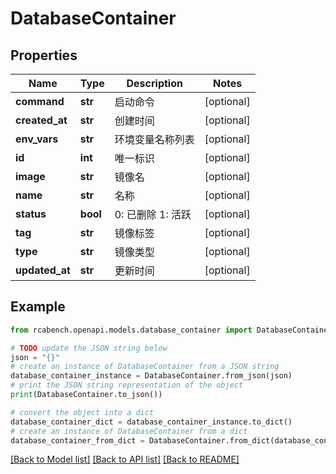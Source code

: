 # DatabaseContainer


## Properties

Name | Type | Description | Notes
------------ | ------------- | ------------- | -------------
**command** | **str** | 启动命令 | [optional] 
**created_at** | **str** | 创建时间 | [optional] 
**env_vars** | **str** | 环境变量名称列表 | [optional] 
**id** | **int** | 唯一标识 | [optional] 
**image** | **str** | 镜像名 | [optional] 
**name** | **str** | 名称 | [optional] 
**status** | **bool** | 0: 已删除 1: 活跃 | [optional] 
**tag** | **str** | 镜像标签 | [optional] 
**type** | **str** | 镜像类型 | [optional] 
**updated_at** | **str** | 更新时间 | [optional] 

## Example

```python
from rcabench.openapi.models.database_container import DatabaseContainer

# TODO update the JSON string below
json = "{}"
# create an instance of DatabaseContainer from a JSON string
database_container_instance = DatabaseContainer.from_json(json)
# print the JSON string representation of the object
print(DatabaseContainer.to_json())

# convert the object into a dict
database_container_dict = database_container_instance.to_dict()
# create an instance of DatabaseContainer from a dict
database_container_from_dict = DatabaseContainer.from_dict(database_container_dict)
```
[[Back to Model list]](../README.md#documentation-for-models) [[Back to API list]](../README.md#documentation-for-api-endpoints) [[Back to README]](../README.md)


